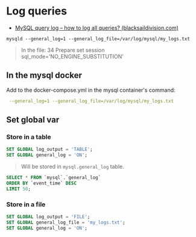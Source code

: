 # Log queries

* [MySQL query log – how to log all queries? (blacksaildivision.com)](https://blacksaildivision.com/mysql-query-log)

```shell
mysqld --general_log=1 --general_log_file=/var/log/mysql/my_logs.txt
```
> In the file: 34 Prepare	set session sql_mode='NO_ENGINE_SUBSTITUTION'

## In the mysql docker

Add to the docker-compose.yml in the mysql container's command:

```yml
 --general_log=1 --general_log_file=/var/log/mysql/my_logs.txt
```

## Set global var

### Store in a table

```sql
SET GLOBAL log_output = 'TABLE';
SET GLOBAL general_log = 'ON';
```
> Will be stored in `mysql.general_log` table.

```sql
SELECT * FROM `mysql`.`general_log`
ORDER BY `event_time` DESC
LIMIT 50;
```

### Store in a file

```sql
SET GLOBAL log_output = 'FILE';
SET GLOBAL general_log_file = 'my_logs.txt';
SET GLOBAL general_log = 'ON';
```